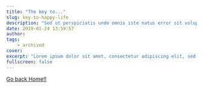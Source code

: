 ```yaml
---
title: "The key to..."
slug: key-to-happy-life
description: "Sed ut perspiciatis unde omnis iste natus error sit voluptatem accusantium doloremque laudantium."
date: 2019-01-24 13:59:57
author: 
tags:
    - archived
cover: 
excerpt: "Lorem ipsum dolor sit amet, consectetur adipiscing elit, sed do eiusmod tempor incididunt ut labore et dolore magna aliqua. Ut enim ad minim veniam, quis nostrud exercitation ullamco laboris nisi ut aliquip ex ea commodo consequat. [...]"
fullscreen: false
---
```


[Go back Home!!](https://radeau.github.io/blog)